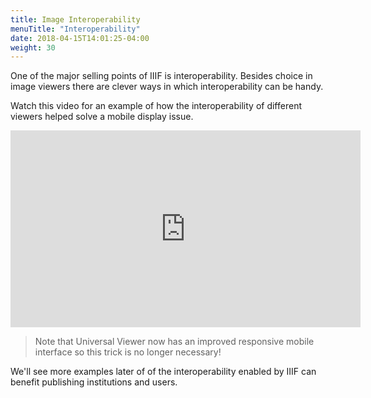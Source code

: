 ```yaml
---
title: Image Interoperability
menuTitle: "Interoperability"
date: 2018-04-15T14:01:25-04:00
weight: 30
---
```


One of the major selling points of IIIF is interoperability. Besides choice in image viewers there are clever ways in which interoperability can be handy.

Watch this video for an example of how the interoperability of different viewers helped solve a mobile display issue.

<iframe width="560" height="315" src="https://www.youtube.com/embed/gPRPfPZnIvU?rel=0&amp;showinfo=0" frameborder="0" allowfullscreen></iframe>

> Note that Universal Viewer now has an improved responsive mobile interface so this trick is no longer necessary!

We'll see more examples later of of the interoperability enabled by IIIF can benefit publishing institutions and users.
